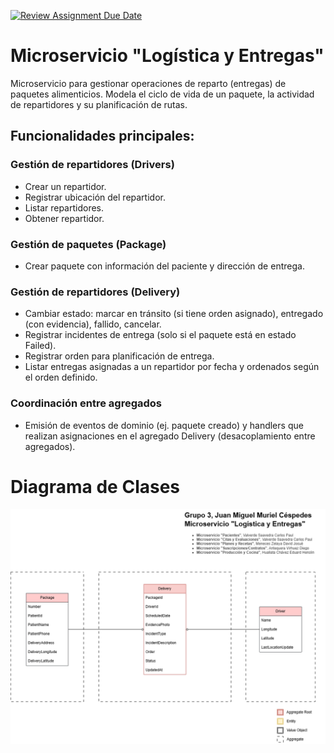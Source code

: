 [![Review Assignment Due Date](https://classroom.github.com/assets/deadline-readme-button-22041afd0340ce965d47ae6ef1cefeee28c7c493a6346c4f15d667ab976d596c.svg)](https://classroom.github.com/a/rVhxZd2x)

# Microservicio "Logística y Entregas"

Microservicio para gestionar operaciones de reparto (entregas) de paquetes alimenticios. Modela el ciclo de vida de un paquete, la actividad de repartidores y su planificación de rutas.

## Funcionalidades principales:

### Gestión de repartidores (Drivers)
- Crear un repartidor.
- Registrar ubicación del repartidor.
- Listar repartidores.
- Obtener repartidor.

### Gestión de paquetes (Package)
- Crear paquete con información del paciente y dirección de entrega.

### Gestión de repartidores (Delivery)
- Cambiar estado: marcar en tránsito (si tiene orden asignado), entregado (con evidencia), fallido, cancelar.
- Registrar incidentes de entrega (solo si el paquete está en estado Failed).
- Registrar orden para planificación de entrega.
- Listar entregas asignadas a un repartidor por fecha y ordenados según el orden definido.

### Coordinación entre agregados
- Emisión de eventos de dominio (ej. paquete creado) y handlers que realizan asignaciones en el agregado Delivery (desacoplamiento entre agregados).

# Diagrama de Clases

![Class diagram](./img/class_diagram.png)